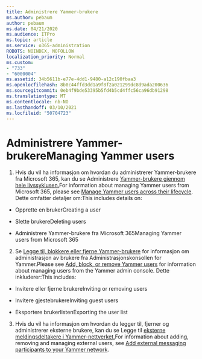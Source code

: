 ```yaml
---
title: Administrere Yammer-brukere
ms.author: pebaum
author: pebaum
ms.date: 04/21/2020
ms.audience: ITPro
ms.topic: article
ms.service: o365-administration
ROBOTS: NOINDEX, NOFOLLOW
localization_priority: Normal
ms.custom:
- "733"
- "6000004"
ms.assetid: 34b5611b-e77e-4dd1-9480-a12c190fbaa3
ms.openlocfilehash: 8b0c44ffd3dd1a9f8f2a021299dc8d9ada200636
ms.sourcegitcommit: 0eb4f9bde53395b5fd4b5cd4ffc56ca96db91298
ms.translationtype: MT
ms.contentlocale: nb-NO
ms.lasthandoff: 03/10/2021
ms.locfileid: "50704723"
---
```

# <a name="managing-yammer-users"></a><span data-ttu-id="92357-102">Administrere Yammer-brukere</span><span class="sxs-lookup"><span data-stu-id="92357-102">Managing Yammer users</span></span>

1. <span data-ttu-id="92357-103">Hvis du vil ha informasjon om hvordan du administrerer Yammer-brukere fra Microsoft 365, kan du se Administrere [Yammer-brukere gjennom hele livssyklusen.](https://docs.microsoft.com/yammer/manage-yammer-users/manage-users-across-their-lifecycle)</span><span class="sxs-lookup"><span data-stu-id="92357-103">For information about managing Yammer users from Microsoft 365, please see [Manage Yammer users across their lifecycle](https://docs.microsoft.com/yammer/manage-yammer-users/manage-users-across-their-lifecycle).</span></span> <span data-ttu-id="92357-104">Dette omfatter detaljer om:</span><span class="sxs-lookup"><span data-stu-id="92357-104">This includes details on:</span></span>

  - <span data-ttu-id="92357-105">Opprette en bruker</span><span class="sxs-lookup"><span data-stu-id="92357-105">Creating a user</span></span>

  - <span data-ttu-id="92357-106">Slette brukere</span><span class="sxs-lookup"><span data-stu-id="92357-106">Deleting users</span></span>

  - <span data-ttu-id="92357-107">Administrere Yammer-brukere fra Microsoft 365</span><span class="sxs-lookup"><span data-stu-id="92357-107">Managing Yammer users from Microsoft 365</span></span>

2. <span data-ttu-id="92357-108">Se [Legge til, blokkere eller fjerne Yammer-brukere](https://docs.microsoft.com/yammer/manage-yammer-users/add-block-or-remove-users) for informasjon om administrasjon av brukere fra Administrasjonskonsollen for Yammer.</span><span class="sxs-lookup"><span data-stu-id="92357-108">Please see [Add, block, or remove Yammer users](https://docs.microsoft.com/yammer/manage-yammer-users/add-block-or-remove-users) for information about managing users from the Yammer admin console.</span></span> <span data-ttu-id="92357-109">Dette inkluderer:</span><span class="sxs-lookup"><span data-stu-id="92357-109">This includes:</span></span>

  - <span data-ttu-id="92357-110">Invitere eller fjerne brukere</span><span class="sxs-lookup"><span data-stu-id="92357-110">Inviting or removing users</span></span>

  - <span data-ttu-id="92357-111">Invitere gjestebrukere</span><span class="sxs-lookup"><span data-stu-id="92357-111">Inviting guest users</span></span>

  - <span data-ttu-id="92357-112">Eksportere brukerlisten</span><span class="sxs-lookup"><span data-stu-id="92357-112">Exporting the user list</span></span>

3. <span data-ttu-id="92357-113">Hvis du vil ha informasjon om hvordan du legger til, fjerner og administrerer eksterne brukere, kan du se Legge til [eksterne meldingsdeltakere i Yammer-nettverket.](https://docs.microsoft.com/yammer/work-with-external-users/add-external-participants)</span><span class="sxs-lookup"><span data-stu-id="92357-113">For information about adding, removing and managing external users, see [Add external messaging participants to your Yammer network](https://docs.microsoft.com/yammer/work-with-external-users/add-external-participants).</span></span>

